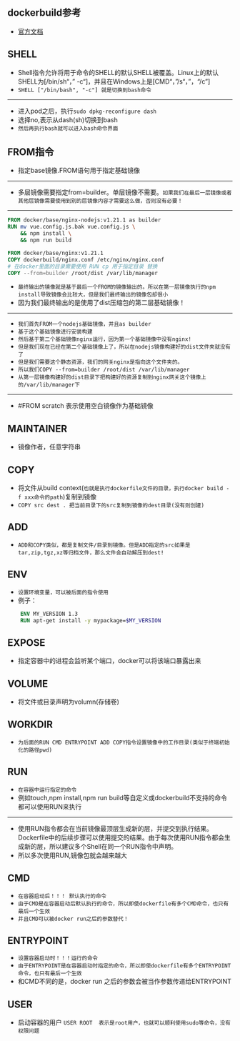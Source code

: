 ## dockerbuild参考
* [官方文档]("https://docs.docker.com/engine/reference/builder/#shell")

## SHELL
* Shell指令允许将用于命令的SHELL的默认SHELL被覆盖。Linux上的默认SHELL为[/bin/sh“，” -c“]，并且在Windows上是[CMD“，”/s“，”，“/c”]
* `SHELL ["/bin/bash", "-c"] 就是切换到bash命令`
---
* 进入pod之后，执行`sudo dpkg-reconfigure dash`
* 选择no,表示从dash(sh)切换到bash
* `然后再执行bash就可以进入bash命令界面`


## FROM指令
* 指定base镜像.FROM语句用于指定基础镜像
---
* 多层镜像需要指定from=builder。单层镜像不需要。`如果我们在最后一层镜像或者其他层镜像需要使用到别的层镜像内容才需要这么做，否则没有必要！`
---
```dockerfile
FROM docker/base/nginx-nodejs:v1.21.1 as builder
RUN mv vue.config.js.bak vue.config.js \
    && npm install \
    && npm run build 

FROM docker/base/nginx:v1.21.1
COPY dockerbuild/nginx.conf /etc/nginx/nginx.conf
# 在docker里面的目录需要使用 RUN cp 用于指定目录 替换
COPY --from=builder /root/dist /var/lib/manager
```
* `最终输出的镜像就是基于最后一个FROM的镜像输出的。所以在第一层镜像执行的npm install导致镜像会比较大，但是我们最终输出的镜像包却很小`
* 因为我们最终输出的是使用了dist压缩包的第二层基础镜像！
---
* `我们首先FROM一个nodejs基础镜像，并且as builder`
* `基于这个基础镜像进行安装构建`
* `然后基于第二个基础镜像nginx运行，因为第一个基础镜像中没有nginx!`
* `但是我们现在已经在第二个基础镜像上了，所以在nodejs镜像构建好的dist文件夹就没有了`
* `但是我们需要这个静态资源，我们的网关nginx是指向这个文件夹的。`
* `所以我们COPY --from=builder /root/dist /var/lib/manager`
* `从第一层镜像构建好的dist目录下把构建好的资源复制到nginx网关这个镜像上的/var/lib/manager下`
---
* #FROM scratch 表示使用空白镜像作为基础镜像

## MAINTAINER
* 镜像作者，任意字符串

## COPY
* 将文件从build context(`也就是执行dockerfile文件的目录，执行docker build -f xxx命令的path`)复制到镜像
* `COPY src dest . 把当前目录下的src复制到镜像的dest目录(没有则创建)`

## ADD
* `ADD和COPY类似，都是复制文件/目录到镜像。但是ADD指定的src如果是tar,zip,tgz,xz等归档文件，那么文件会自动解压到dest!`

## ENV
* `设置环境变量，可以被后面的指令使用`
* 例子：
```dockerfile
    ENV MY_VERSION 1.3 
    RUN apt-get install -y mypackage=$MY_VERSION
```

## EXPOSE
* 指定容器中的进程会监听某个端口，docker可以将该端口暴露出来

## VOLUME
* 将文件或目录声明为volumn(存储卷)

## WORKDIR
* `为后面的RUN CMD ENTRYPOINT ADD COPY指令设置镜像中的工作目录(类似于终端初始化的路径pwd)`

## RUN
* `在容器中运行指定的命令`
* 例如touch,npm install,npm run build等自定义或dockerbuild不支持的命令都可以使用RUN来执行
---
* 使用RUN指令都会在当前镜像最顶层生成新的层，并提交到执行结果。Dockerfile中的后续步骤可以使用提交的结果。由于每次使用RUN指令都会生成新的层，所以建议多个Shell在同一个RUN指令中声明。
* 所以多次使用RUN,镜像包就会越来越大

## CMD
* `在容器启动后！！！ 默认执行的命令`
* `由于CMD是在容器启动后默认执行的命令，所以即使dockerfile有多个CMD命令，也只有最后一个生效`
* `并且CMD可以被docker run之后的参数替代！`


## ENTRYPOINT
* `设置容器启动时！！！运行的命令`
* `由于ENTRYPOINT是在容器启动时指定的命令，所以即使dockerfile有多个ENTRYPOINT命令，也只有最后一个生效`
* 和CMD不同的是，docker run 之后的参数会被当作参数传递给ENTRYPOINT


## USER
* 启动容器的用户 `USER ROOT  表示是root用户，也就可以顺利使用sudo等命令，没有权限问题`

